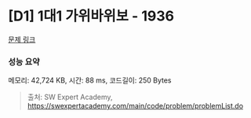 # [D1] 1대1 가위바위보 - 1936 

[문제 링크](https://swexpertacademy.com/main/code/problem/problemDetail.do?contestProbId=AV5PjKXKALcDFAUq) 

### 성능 요약

메모리: 42,724 KB, 시간: 88 ms, 코드길이: 250 Bytes



> 출처: SW Expert Academy, https://swexpertacademy.com/main/code/problem/problemList.do